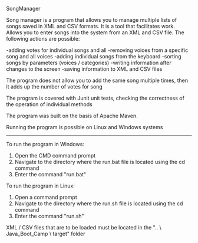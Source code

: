 SongManager

Song manager is a program that allows you to manage multiple lists of songs saved in XML and CSV formats. It is a tool that facilitates work. Allows you to enter songs into the system from an XML and CSV file. The following actions are possible:

-adding votes for individual songs and all -removing voices from a specific song and all voices -adding individual songs from the keyboard -sorting songs by parameters (voices / categories) -writing information after changes to the screen -saving information to XML and CSV files

The program does not allow you to add the same song multiple times, then it adds up the number of votes for song

The program is covered with Junit unit tests, checking the correctness of the operation of individual methods

The program was built on the basis of Apache Maven.

Running the program is possible on Linux and Windows systems


--------------------------------------------------------------------

To run the program in Windows:

1. Open the CMD command prompt
2. Navigate to the directory where the run.bat file is located using the cd command
3. Enter the command "run.bat"

To run the program in Linux:

1. Open a command prompt
2. Navigate to the directory where the run.sh file is located using the cd command
3. Enter the command "run.sh"

XML / CSV files that are to be loaded must be located in the ".. \ Java_Boot_Camp \ target" folder 
